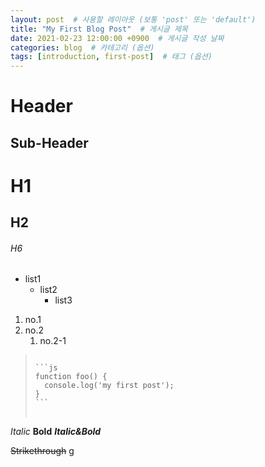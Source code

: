 ```yaml
---
layout: post  # 사용할 레이아웃 (보통 'post' 또는 'default')
title: "My First Blog Post"  # 게시글 제목
date: 2021-02-23 12:00:00 +0900  # 게시글 작성 날짜
categories: blog  # 카테고리 (옵션)
tags: [introduction, first-post]  # 태그 (옵션)
---
```


Header
===

Sub-Header
---

# H1
## H2
###### H6

* list1
	* list2
		* list3

1. no.1
2. no.2
	1. no.2-1


><pre>
><code>
>```js
>function foo() {
>	console.log('my first post');
>}
>```
></code>
></pre>

*Italic*
**Bold**
***Italic&Bold***

~~Strikethrough~~
g